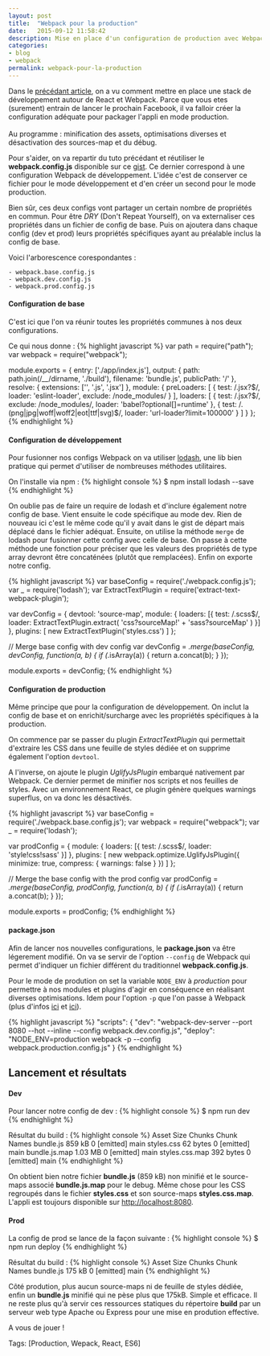 ```yaml
---
layout: post
title:  "Webpack pour la production"
date:   2015-09-12 11:58:42
description: Mise en place d'un configuration de production avec Webpack
categories:
- blog
- webpack
permalink: webpack-pour-la-production
---
```

Dans le [précédant article][precedant-article], on a vu comment mettre en place une stack de développement autour de React et Webpack. Parce que vous etes (surement) entrain de lancer le prochain Facebook, il va falloir créer la configuration adéquate pour packager l'appli en mode production. <br><br>Au programme : minification des assets, optimisations diverses et désactivation des sources-map et du débug.

Pour s'aider, on va repartir du tuto précédant et réutiliser le **webpack.config.js** disponible sur ce [gist][gist]. Ce dernier correspond à une configuration Webpack de développement. L'idée c'est de conserver ce fichier pour le mode développement et d'en créer un second pour le mode production.

Bien sûr, ces deux configs vont partager un certain nombre de propriétés en commun. Pour être *DRY* (Don't Repeat Yourself), on va externaliser ces propriétés dans un fichier de config de base. Puis on ajoutera dans chaque config (dev et prod) leurs propriétés spécifiques ayant au préalable inclus la config de base.

Voici l'arborescence corespondantes :

    - webpack.base.config.js
    - webpack.dev.config.js
    - webpack.prod.config.js

#### Configuration de base
C'est ici que l'on va réunir toutes les propriétés communes à nos deux configurations.

Ce qui nous donne :
{% highlight javascript %}
var path = require("path");
var webpack = require("webpack");

module.exports = {
    entry: ['./app/index.js'],
    output: {
        path: path.join(/*__*/dirname, './build'),
        filename: 'bundle.js',
        publicPath: '/'
    },
    resolve: {
        extensions: ['', '.js', '.jsx']
    },
    module: {
        preLoaders: [
            {
                test: /\.jsx?$/,
                loader: 'eslint-loader',
                exclude: /node_modules/
            }
        ],
        loaders: [
            {
                test: /\.jsx?$/,
                exclude: /node_modules/,
                loader: 'babel?optional[]=runtime'
            },
            {
                test: /\.(png|jpg|woff|woff2|eot|ttf|svg)$/,
                loader: 'url-loader?limit=100000'
            }
        ]
    }
};
{% endhighlight %}

#### Configuration de développement
Pour fusionner nos configs Webpack on va utiliser [lodash][lodash], une lib bien pratique qui permet d'utiliser de nombreuses méthodes utilitaires.

On l'installe via npm :
{% highlight console %}
$ npm install lodash --save
{% endhighlight %}

On oublie pas de faire un require de lodash et d'inclure également notre config de base. Vient ensuite le code spécifique au mode dev. Rien de nouveau ici c'est le même code qu'il y avait dans le gist de départ mais déplacé dans le fichier adéquat. Ensuite, on utilise la méthode `merge` de lodash pour fusionner cette config avec celle de base. On passe à cette méthode une fonction pour préciser que les valeurs des propriétés de type array devront être concaténées (plutôt que remplacées). Enfin on exporte notre config.

{% highlight javascript %}
var baseConfig = require('./webpack.config.js');
var _ = require('lodash');
var ExtractTextPlugin = require('extract-text-webpack-plugin');

var devConfig = {
    devtool: 'source-map',
    module: {
        loaders: [{
            test: /\.scss$/,
            loader: ExtractTextPlugin.extract(
                'css?sourceMap!' +
                'sass?sourceMap'
            )
        }]
    },
    plugins: [
        new ExtractTextPlugin('styles.css')
    ]
};

// Merge base config with dev config
var devConfig = _.merge(baseConfig, devConfig, function(a, b) {
    if (_.isArray(a)) {
        return a.concat(b);
    }
});

module.exports = devConfig;
{% endhighlight %}

#### Configuration de production
Même principe que pour la configuration de développement. On inclut la config de base et on enrichit/surcharge avec les propriétés spécifiques à la production.

On commence par se passer du plugin *ExtractTextPlugin* qui permettait d'extraire les CSS dans une feuille de styles dédiée et on supprime également l'option `devtool`.

A l'inverse, on ajoute le plugin *UglifyJsPlugin* embarqué nativement par Webpack. Ce dernier permet de minifier nos scripts et nos feuilles de styles. Avec un environnement React, ce plugin génère quelques warnings superflus, on va donc les désactivés.

{% highlight javascript %}
var baseConfig = require('./webpack.base.config.js');
var webpack = require("webpack");
var _ = require('lodash');

var prodConfig = {
    module: {
        loaders: [{
            test: /\.scss$/,
            loader: 'style!css!sass'
        }]
    },
    plugins: [
        new webpack.optimize.UglifyJsPlugin({
            minimize: true,
            compress: {
                warnings: false
            }
        })
    ]
};

// Merge the base config with the prod config
var prodConfig = _.merge(baseConfig, prodConfig, function(a, b) {
    if (_.isArray(a)) {
        return a.concat(b);
    }
});

module.exports = prodConfig;
{% endhighlight %}

#### package.json
Afin de lancer nos nouvelles configurations, le **package.json** va être légerement modifié. On va se servir de l'option `--config` de Webpack qui permet d'indiquer un fichier différent du traditionnel **webpack.config.js**.

Pour le mode de prodution on set la variable `NODE_ENV` à *production* pour permettre à nos modules et plugins d'agir en conséquence en réalisant diverses optimisations. Idem pour l'option `-p` que l'on passe à Webpack (plus d'infos [ici][ici1] et [ici][ici2]).

{% highlight javascript %}
"scripts": {
  "dev": "webpack-dev-server --port 8080 --hot --inline --config webpack.dev.config.js",
  "deploy": "NODE_ENV=production webpack -p --config webpack.production.config.js"
}
{% endhighlight %}

## Lancement et résultats
#### Dev
Pour lancer notre config de dev :
{% highlight console %}
$ npm run dev
{% endhighlight %}

Résultat du build :
{% highlight console %}
Asset       Size  Chunks             Chunk Names
bundle.js     859 kB       0  [emitted]  main
styles.css   62 bytes       0  [emitted]  main
bundle.js.map    1.03 MB       0  [emitted]  main
styles.css.map  392 bytes       0  [emitted]  main
{% endhighlight %}

On obtient bien notre fichier **bundle.js** (859 kB) non minifié et le source-maps associé **bundle.js.map** pour le debug. Même chose pour les CSS regroupés dans le fichier **styles.css** et son source-maps **styles.css.map**. L'appli est toujours disponible sur [http://localhost:8080][localhost].

#### Prod
La config de prod se lance de la façon suivante :
{% highlight console %}
$ npm run deploy
{% endhighlight %}

Résultat du build :
{% highlight console %}
Asset    Size  Chunks             Chunk Names
bundle.js  175 kB       0  [emitted]  main
{% endhighlight %}

Côté prodution, plus aucun source-maps ni de feuille de styles dédiée, enfin un **bundle.js** minifié qui ne pèse plus que 175kB. Simple et efficace. Il ne reste plus qu'à servir ces ressources statiques du répertoire **build** par un serveur web type Apache ou Express pour une mise en prodution effective.

A vous de jouer !

Tags: [Production, Wepack, React, ES6]

[precedant-article]: http://romaindso.github.io/react-webpack-starter/
[gist]: https://gist.github.com/romaindso/0495af3fdbcda48e5b9e
[lodash]: http://devdocs.io/lodash/
[ici1]: http://webpack.github.io/docs/cli.html#production-shortcut-p
[ici2]: https://github.com/webpack/docs/wiki/optimization#minimize
[localhost]: http://localhost:8080/
